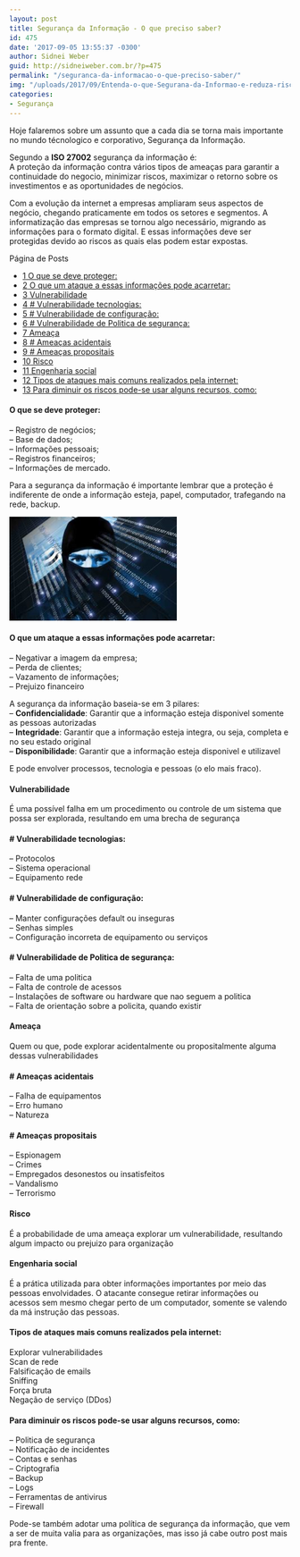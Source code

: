 ```yaml
---
layout: post
title: Segurança da Informação - O que preciso saber?
id: 475
date: '2017-09-05 13:55:37 -0300'
author: Sidnei Weber
guid: http://sidneiweber.com.br/?p=475
permalink: "/seguranca-da-informacao-o-que-preciso-saber/"
img: "/uploads/2017/09/Entenda-o-que-Segurana-da-Informao-e-reduza-riscos-na-empresa.png"
categories:
- Segurança
---
```


Hoje falaremos sobre um assunto que a cada dia se torna mais importante no mundo técnologico e corporativo, Segurança da Informação.

Segundo a **ISO 27002** segurança da informação é:  
A proteção da informação contra vários tipos de ameaças para garantir a continuidade do negocio, minimizar riscos, maximizar o retorno sobre os investimentos e as oportunidades de negócios.

Com a evolução da internet a empresas ampliaram seus aspectos de negócio, chegando praticamente em todos os setores e segmentos. A informatização das empresas se tornou algo necessário, migrando as informações para o formato digital. E essas informações deve ser protegidas devido ao riscos as quais elas podem estar expostas.

<div id="toc_container" class="no_bullets">
  <p class="toc_title">
    P&aacute;gina de Posts
  </p>
  
  <ul class="toc_list">
    <li>
      <a href="#O_que_se_deve_proteger"><span class="toc_number toc_depth_1">1</span> O que se deve proteger:</a>
    </li>
    <li>
      <a href="#O_que_um_ataque_a_essas_informacoes_pode_acarretar"><span class="toc_number toc_depth_1">2</span> O que um ataque a essas informações pode acarretar:</a>
    </li>
    <li>
      <a href="#Vulnerabilidade"><span class="toc_number toc_depth_1">3</span> Vulnerabilidade</a>
    </li>
    <li>
      <a href="#_Vulnerabilidade_tecnologias"><span class="toc_number toc_depth_1">4</span> # Vulnerabilidade tecnologias:</a>
    </li>
    <li>
      <a href="#_Vulnerabilidade_de_configuracao"><span class="toc_number toc_depth_1">5</span> # Vulnerabilidade de configuração:</a>
    </li>
    <li>
      <a href="#_Vulnerabilidade_de_Politica_de_seguranca"><span class="toc_number toc_depth_1">6</span> # Vulnerabilidade de Politica de segurança:</a>
    </li>
    <li>
      <a href="#Ameaca"><span class="toc_number toc_depth_1">7</span> Ameaça</a>
    </li>
    <li>
      <a href="#_Ameacas_acidentais"><span class="toc_number toc_depth_1">8</span> # Ameaças acidentais</a>
    </li>
    <li>
      <a href="#_Ameacas_propositais"><span class="toc_number toc_depth_1">9</span> # Ameaças propositais</a>
    </li>
    <li>
      <a href="#Risco"><span class="toc_number toc_depth_1">10</span> Risco</a>
    </li>
    <li>
      <a href="#Engenharia_social"><span class="toc_number toc_depth_1">11</span> Engenharia social</a>
    </li>
    <li>
      <a href="#Tipos_de_ataques_mais_comuns_realizados_pela_internet"><span class="toc_number toc_depth_1">12</span> Tipos de ataques mais comuns realizados pela internet:</a>
    </li>
    <li>
      <a href="#Para_diminuir_os_riscos_pode-se_usar_alguns_recursos_como"><span class="toc_number toc_depth_1">13</span> Para diminuir os riscos pode-se usar alguns recursos, como:</a>
    </li>
  </ul>
</div>

#### <span id="O_que_se_deve_proteger">O que se deve proteger:</span>

&#8211; Registro de negócios;  
&#8211; Base de dados;  
&#8211; Informações pessoais;  
&#8211; Registros financeiros;  
&#8211; Informações de mercado.

Para a segurança da informação é importante lembrar que a proteção é indiferente de onde a informação esteja, papel, computador, trafegando na rede, backup.

<img class="alignnone size-medium wp-image-477" src="/assets/img/uploads/2017/09/seguranca-da-informacao-em-profundidade-300x186.jpg" alt="" width="300" height="186" /> 

#### <span id="O_que_um_ataque_a_essas_informacoes_pode_acarretar">O que um ataque a essas informações pode acarretar:</span>

&#8211; Negativar a imagem da empresa;  
&#8211; Perda de clientes;  
&#8211; Vazamento de informações;  
&#8211; Prejuizo financeiro

A segurança da informação baseia-se em 3 pilares:  
&#8211; **Confidencialidade**: Garantir que a informação esteja disponivel somente as pessoas autorizadas  
&#8211; **Integridade**: Garantir que a informação esteja integra, ou seja, completa e no seu estado original  
&#8211; **Disponibilidade**: Garantir que a informação esteja disponivel e utilizavel

E pode envolver processos, tecnologia e pessoas (o elo mais fraco).

#### <span id="Vulnerabilidade">Vulnerabilidade</span>

É uma possível falha em um procedimento ou controle de um sistema que possa ser explorada, resultando em uma brecha de segurança

#### <span id="_Vulnerabilidade_tecnologias"># Vulnerabilidade tecnologias:</span>

&#8211; Protocolos  
&#8211; Sistema operacional  
&#8211; Equipamento rede

#### <span id="_Vulnerabilidade_de_configuracao"># Vulnerabilidade de configuração:</span>

&#8211; Manter configurações default ou inseguras  
&#8211; Senhas simples  
&#8211; Configuração incorreta de equipamento ou serviços

#### <span id="_Vulnerabilidade_de_Politica_de_seguranca"># Vulnerabilidade de Politica de segurança:</span>

&#8211; Falta de uma politica  
&#8211; Falta de controle de acessos  
&#8211; Instalações de software ou hardware que nao seguem a politica  
&#8211; Falta de orientação sobre a policita, quando existir

#### <span id="Ameaca">Ameaça</span>

Quem ou que, pode explorar acidentalmente ou propositalmente alguma dessas vulnerabilidades

#### <span id="_Ameacas_acidentais"># Ameaças acidentais</span>

&#8211; Falha de equipamentos  
&#8211; Erro humano  
&#8211; Natureza

#### <span id="_Ameacas_propositais"># Ameaças propositais</span>

&#8211; Espionagem  
&#8211; Crimes  
&#8211; Empregados desonestos ou insatisfeitos  
&#8211; Vandalismo  
&#8211; Terrorismo

#### <span id="Risco">Risco</span>

É a probabilidade de uma ameaça explorar um vulnerabilidade, resultando algum impacto ou prejuizo para organização

#### <span id="Engenharia_social">Engenharia social</span>

É a prática utilizada para obter informações importantes por meio das pessoas envolvidades. O atacante consegue retirar informações ou acessos sem mesmo chegar perto de um computador, somente se valendo da má instrução das pessoas.

#### <span id="Tipos_de_ataques_mais_comuns_realizados_pela_internet">Tipos de ataques mais comuns realizados pela internet:</span>

Explorar vulnerabilidades  
Scan de rede  
Falsificação de emails  
Sniffing  
Força bruta  
Negação de serviço (DDos)

#### <span id="Para_diminuir_os_riscos_pode-se_usar_alguns_recursos_como">Para diminuir os riscos pode-se usar alguns recursos, como:</span>

&#8211; Politica de segurança  
&#8211; Notificação de incidentes  
&#8211; Contas e senhas  
&#8211; Criptografia  
&#8211; Backup  
&#8211; Logs  
&#8211; Ferramentas de antivirus  
&#8211; Firewall

Pode-se também adotar uma política de segurança da informação, que vem a ser de muita valia para as organizações, mas isso já cabe outro post mais pra frente.&nbsp;
